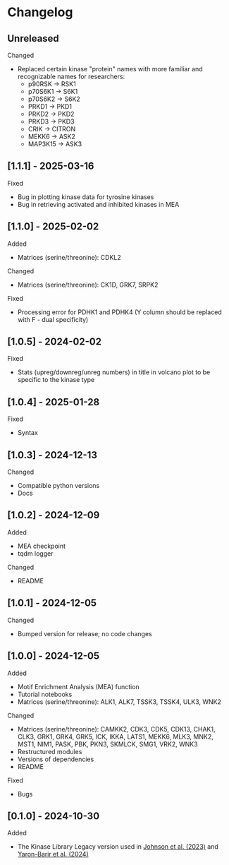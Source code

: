 # Changelog

## Unreleased

Changed

- Replaced certain kinase "protein" names with more familiar and recognizable names for researchers:
  - p90RSK → RSK1  
  - p70S6K1 → S6K1  
  - p70S6K2 → S6K2  
  - PRKD1 → PKD1  
  - PRKD2 → PKD2  
  - PRKD3 → PKD3  
  - CRIK → CITRON  
  - MEKK6 → ASK2  
  - MAP3K15 → ASK3

## [1.1.1] - 2025-03-16

Fixed

- Bug in plotting kinase data for tyrosine kinases
- Bug in retrieving activated and inhibited kinases in MEA

## [1.1.0] - 2025-02-02

Added

- Matrices (serine/threonine): CDKL2

Changed

- Matrices (serine/threonine): CK1D, GRK7, SRPK2

Fixed

- Processing error for PDHK1 and PDHK4 (Y column should be replaced with F - dual specificity)

## [1.0.5] - 2024-02-02

Fixed

- Stats (upreg/downreg/unreg numbers) in title in volcano plot to be specific to the kinase type

## [1.0.4] - 2025-01-28

Fixed

- Syntax

## [1.0.3] - 2024-12-13

Changed

- Compatible python versions
- Docs

## [1.0.2] - 2024-12-09

Added

- MEA checkpoint
- tqdm logger

Changed

- README

## [1.0.1] - 2024-12-05

Changed

- Bumped version for release; no code changes

## [1.0.0] - 2024-12-05

Added

- Motif Enrichment Analysis (MEA) function
- Tutorial notebooks
- Matrices (serine/threonine): ALK1, ALK7, TSSK3, TSSK4, ULK3, WNK2

Changed

- Matrices (serine/threonine): CAMKK2, CDK3, CDK5, CDK13, CHAK1, CLK3, GRK1, GRK4, GRK5, ICK, IKKA, LATS1, MEKK6, MLK3, MNK2, MST1, NIM1, PASK, PBK, PKN3, SKMLCK, SMG1, VRK2, WNK3
- Restructured modules
- Versions of dependencies
- README

Fixed

- Bugs

## [0.1.0] - 2024-10-30

Added

- The Kinase Library Legacy version used in [Johnson et al. (2023)](https://doi.org/10.1038/s41586-022-05575-3) and [Yaron-Barir et al. (2024)](https://doi.org/10.1038/s41586-024-07407-y)
